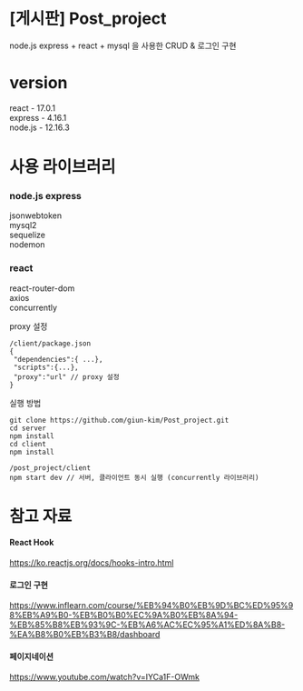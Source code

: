 # [게시판] Post_project
node.js express + react + mysql 을 사용한 CRUD & 로그인 구현  
  
# version
react - 17.0.1    
express - 4.16.1  
node.js - 12.16.3  

# 사용 라이브러리
### node.js express
jsonwebtoken  
mysql2  
sequelize  
nodemon  
### react  
react-router-dom  
axios  
concurrently  

proxy 설정
```
/client/package.json
{
 "dependencies":{ ...},
 "scripts":{...},
 "proxy":"url" // proxy 설정
}
```


실행 방법
```
git clone https://github.com/giun-kim/Post_project.git
cd server
npm install
cd client
npm install

/post_project/client
npm start dev // 서버, 클라이언트 동시 실행 (concurrently 라이브러리)
```

# 참고 자료
#### React Hook
https://ko.reactjs.org/docs/hooks-intro.html

#### 로그인 구현
https://www.inflearn.com/course/%EB%94%B0%EB%9D%BC%ED%95%98%EB%A9%B0-%EB%B0%B0%EC%9A%B0%EB%8A%94-%EB%85%B8%EB%93%9C-%EB%A6%AC%EC%95%A1%ED%8A%B8-%EA%B8%B0%EB%B3%B8/dashboard

#### 페이지네이션
https://www.youtube.com/watch?v=IYCa1F-OWmk